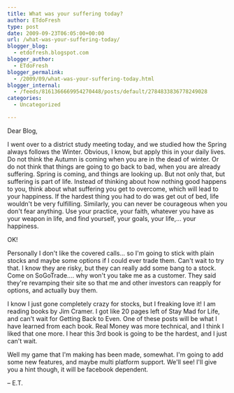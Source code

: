 ```yaml
---
title: What was your suffering today?
author: ETdoFresh
type: post
date: 2009-09-23T06:05:00+00:00
url: /what-was-your-suffering-today/
blogger_blog:
  - etdofresh.blogspot.com
blogger_author:
  - ETdoFresh
blogger_permalink:
  - /2009/09/what-was-your-suffering-today.html
blogger_internal:
  - /feeds/8161366669954270448/posts/default/2784833836778249028
categories:
  - Uncategorized

---
```

Dear Blog,

I went over to a district study meeting today, and we studied how the Spring always follows the Winter. Obvious, I know, but apply this in your daily lives. Do not think the Autumn is coming when you are in the dead of winter. Or do not think that things are going to go back to bad, when you are already suffering. Spring is coming, and things are looking up. But not only that, but suffering is part of life. Instead of thinking about how nothing good happens to you, think about what suffering you get to overcome, which will lead to your happiness. If the hardest thing you had to do was get out of bed, life wouldn't be very fulfilling. Similarly, you can never be courageous when you don't fear anything. Use your practice, your faith, whatever you have as your weapon in life, and find yourself, your goals, your life,... your happiness.

OK!

Personally I don't like the covered calls... so I'm going to stick with plain stocks and maybe some options if I could ever trade them. Can't wait to try that. I know they are risky, but they can really add some bang to a stock. Come on SoGoTrade.... why won't you take me as a customer. They said they're revamping their site so that me and other investors can reapply for options, and actually buy them.

I know I just gone completely crazy for stocks, but I freaking love it! I am reading books by Jim Cramer. I got like 20 pages left of Stay Mad for Life, and can't wait for Getting Back to Even. One of these posts will be what I have learned from each book. Real Money was more technical, and I think I liked that one more. I hear this 3rd book is going to be the hardest, and I just can't wait.

Well my game that I'm making has been made, somewhat. I'm going to add some new features, and maybe multi platform support. We'll see! I'll give you a hint though, it will be facebook dependent.

– E.T.